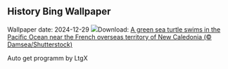 ## History Bing Wallpaper
Wallpaper date: 2024-12-29
![](https://www.bing.com/th?id=OHR.CoralTurtle_EN-CA4867100726_UHD.jpg&w=1000)Download: [A green sea turtle swims in the Pacific Ocean near the French overseas territory of New Caledonia (© Damsea/Shutterstock)](https://www.bing.com/th?id=OHR.CoralTurtle_EN-CA4867100726_UHD.jpg)

Auto get programm by LtgX
